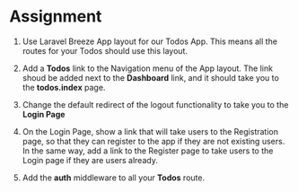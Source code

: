 # Assignment

1. Use Laravel Breeze App layout for our Todos App. This means all the routes for your Todos should use this layout.
   
2. Add a **Todos** link to the Navigation menu of the App layout. The link shoud be added next to the **Dashboard** link, and it should take you to the **todos.index** page.

3. Change the default redirect of the logout functionality to take you to the **Login Page**
    
4. On the Login Page, show a link that will take users to the Registration page, so that they can register to the app if they are not existing users. In the same way, add a link to the Register page to take users to the Login page if they are users already.

5. Add the **auth** middleware to all your **Todos** route.